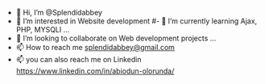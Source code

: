 - 👋 Hi, I’m @Splendidabbey
- 👀 I’m interested in Website development
#- 🌱 I’m currently learning Ajax, PHP, MYSQLI ...
- 💞️ I’m looking to collaborate on Web development projects ...
- 📫 How to reach me splendidabbey@gmail.com
- 📫 you can also reach me on Linkedin https://www.linkedin.com/in/abiodun-olorunda/

<!---
Splendidabbey/Splendidabbey is a ✨ special ✨ repository because its `README.md` (this file) appears on your GitHub profile.
You can click the Preview link to take a look at your changes.
--->
